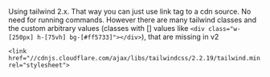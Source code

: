 
Using tailwind 2.x. That way you can just use link tag to a cdn source. No need for running commands. However there are many tailwind classes and the custom arbitrary values (classes with [] values like `<div class="w-[250px] h-[75vh] bg-[#ff5733]"></div>`), that are missing in v2

```
<link href="//cdnjs.cloudflare.com/ajax/libs/tailwindcss/2.2.19/tailwind.min.css" rel="stylesheet">
```